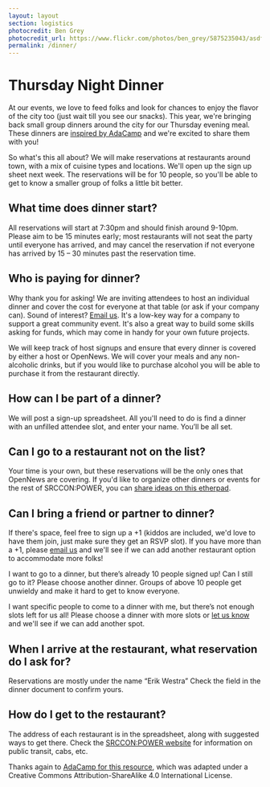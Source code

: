 ```yaml
---
layout: layout
section: logistics
photocredit: Ben Grey
photocredit_url: https://www.flickr.com/photos/ben_grey/5875235043/asdfasdflk
permalink: /dinner/
---
```


# Thursday Night Dinner

At our events, we love to feed folks and look for chances to enjoy the flavor of the city too (just wait till you see our snacks). This year, we're bringing back small group dinners around the city for our Thursday evening meal. These dinners are [inspired by AdaCamp](https://adacamp.org/adacamp-toolkit/group-dinners/) and we're excited to share them with you!

So what's this all about? We will make reservations at restaurants around town, with a mix of cuisine types and locations. We'll open up the sign up sheet next week. The reservations will be for 10 people, so you'll be able to get to know a smaller group of folks a little bit better. 

## What time does dinner start?

All reservations will start at 7:30pm and should finish around 9-10pm. Please aim to be 15 minutes early; most restaurants will not seat the party until everyone has arrived, and may cancel the reservation if not everyone has arrived by 15 – 30 minutes past the reservation time.

## Who is paying for dinner?

Why thank you for asking! We are inviting attendees to host an individual dinner and cover the cost for everyone at that table (or ask if your company can). Sound of interest? [Email us](mailto:erika@opennews.org). It's a low-key way for a company to support a great community event. It's also a great way to build some skills asking for funds, which may come in handy for your own future projects.

We will keep track of host signups and ensure that every dinner is covered by either a host or OpenNews. We will cover your meals and any non-alcoholic drinks, but if you would like to purchase alcohol you will be able to purchase it from the restaurant directly.

## How can I be part of a dinner?

We will post a sign-up spreadsheet. All you'll need to do is find a dinner with an unfilled attendee slot, and enter your name. You’ll be all set.

## Can I go to a restaurant not on the list?

Your time is your own, but these reservations will be the only ones that OpenNews are covering. If you'd like to organize other dinners or events for the rest of SRCCON:POWER, you can [share ideas on this etherpad](https://etherpad.opennews.org/p/SRCCONPOWER2018).

## Can I bring a friend or partner to dinner?

If there's space, feel free to sign up a +1 (kiddos are included, we'd love to have them join, just make sure they get an RSVP slot). If you have more than a +1, please [email us](mailto:erika@opennews.org) and we'll see if we can add another restaurant option to accommodate more folks!

I want to go to a dinner, but there’s already 10 people signed up! Can I still go to it?
Please choose another dinner. Groups of above 10 people get unwieldy and make it hard to get to know everyone.

I want specific people to come to a dinner with me, but there’s not enough slots left for us all!
Please choose a dinner with more slots or [let us know](mailto:erika@opennews.org) and we'll see if we can add another spot.

## When I arrive at the restaurant, what reservation do I ask for?

Reservations are mostly under the name “Erik Westra” Check the field in the dinner document to confirm yours.

## How do I get to the restaurant?

The address of each restaurant is in the spreadsheet, along with suggested ways to get there. Check the [SRCCON:POWER website](https://work.srccon.org/logistics) for information on public transit, cabs, etc.

Thanks again to [AdaCamp for this resource](https://adacamp.org/adacamp-toolkit/group-dinners/), which was adapted under a Creative Commons Attribution-ShareAlike 4.0 International License.
